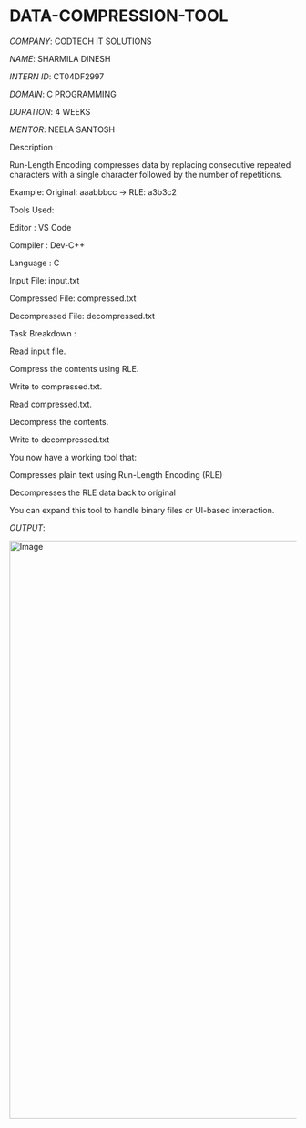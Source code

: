 # DATA-COMPRESSION-TOOL

*COMPANY*: CODTECH IT SOLUTIONS

*NAME*: SHARMILA DINESH

*INTERN ID*: CT04DF2997

*DOMAIN*: C PROGRAMMING

*DURATION*: 4 WEEKS

*MENTOR*: NEELA SANTOSH

Description : 

Run-Length Encoding compresses data by replacing consecutive repeated characters with a single character followed by the number of repetitions.

Example:
Original: aaabbbcc → RLE: a3b3c2

Tools Used:

Editor    : VS Code

Compiler  : Dev-C++

Language  : C

Input File: input.txt

Compressed File: compressed.txt

Decompressed File: decompressed.txt

Task Breakdown :

Read input file.

Compress the contents using RLE.

Write to compressed.txt.

Read compressed.txt.

Decompress the contents.

Write to decompressed.txt


You now have a working tool that:

Compresses plain text using Run-Length Encoding (RLE)

Decompresses the RLE data back to original

You can expand this tool to handle binary files or UI-based interaction.

*OUTPUT*:

<img width="1920" height="1014" alt="Image" src="https://github.com/user-attachments/assets/5e305c2b-9b4d-423a-bc2b-318ced8dbdf4" />
